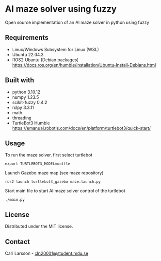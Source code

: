# AI maze solver using fuzzy
Open source implementation of an AI maze solver in python using fuzzy


## Requirements
+ Linux/Windows Subsystem for Linux (WSL)
+ Ubuntu 22.04.3
+ ROS2 Ubuntu (Debian packages) https://docs.ros.org/en/humble/Installation/Ubuntu-Install-Debians.html


## Built with
+ python 3.10.12
+ numpy 1.23.5 
+ scikit-fuzzy 0.4.2 
+ rclpy 3.3.11
+ math
+ threading
+ TurtleBot3 Humble https://emanual.robotis.com/docs/en/platform/turtlebot3/quick-start/


## Usage
To run the maze solver, first select turtlebot
```
export TURTLEBOT3_MODEL=waffle
```
Launch Gazebo maze map (see maze repository)
```
ros2 launch turtlebot3_gazebo maze.launch.py
```
Start main file to start AI maze solver control of the turtlebot
```
./main.py
```


## License
Distributed under the MIT license.


## Contact
Carl Larsson - cln20001@student.mdu.se

